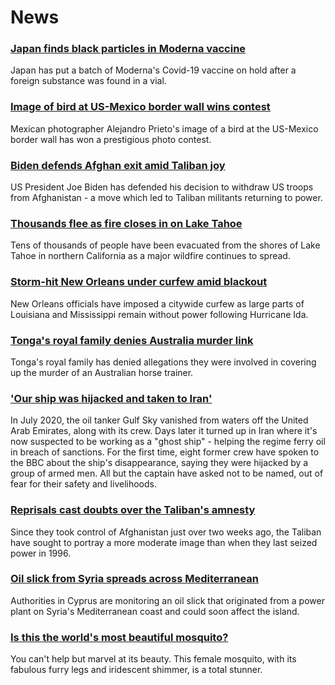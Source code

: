 # News
### [Japan finds black particles in Moderna vaccine](https://www.bbc.com/news/world-asia-58405210)
Japan has put a batch of Moderna's Covid-19 vaccine on hold after a foreign substance was found in a vial.
### [Image of bird at US-Mexico border wall wins contest](https://www.bbc.com/news/world-latin-america-58404382)
Mexican photographer Alejandro Prieto's image of a bird at the US-Mexico border wall has won a prestigious photo contest.
### [Biden defends Afghan exit amid Taliban joy](https://www.bbc.com/news/world-asia-58403735)
US President Joe Biden has defended his decision to withdraw US troops from Afghanistan - a move which led to Taliban militants returning to power. 
### [Thousands flee as fire closes in on Lake Tahoe](https://www.bbc.com/news/world-us-canada-58399739)
Tens of thousands of people have been evacuated from the shores of Lake Tahoe in northern California as a major wildfire continues to spread.
### [Storm-hit New Orleans under curfew amid blackout](https://www.bbc.com/news/world-us-canada-58405169)
New Orleans officials have imposed a citywide curfew as large parts of Louisiana and Mississippi remain without power following Hurricane Ida.
### [Tonga's royal family denies Australia murder link](https://www.bbc.com/news/world-asia-58405019)
Tonga's royal family has denied allegations they were involved in covering up the murder of an Australian horse trainer.
### ['Our ship was hijacked and taken to Iran'](https://www.bbc.com/news/world-middle-east-56950323)
In July 2020, the oil tanker Gulf Sky vanished from waters off the United Arab Emirates, along with its crew. Days later it turned up in Iran where it's now suspected to be working as a "ghost ship" - helping the regime ferry oil in breach of sanctions. For the first time, eight former crew have spoken to the BBC about the ship's disappearance, saying they were hijacked by a group of armed men. All but the captain have asked not to be named, out of fear for their safety and livelihoods.
### [Reprisals cast doubts over the Taliban's amnesty](https://www.bbc.com/news/world-asia-58395954)
Since they took control of Afghanistan just over two weeks ago, the Taliban have sought to portray a more moderate image than when they last seized power in 1996.
### [Oil slick from Syria spreads across Mediterranean](https://www.bbc.com/news/world-middle-east-58394430)
Authorities in Cyprus are monitoring an oil slick that originated from a power plant on Syria's Mediterranean coast and could soon affect the island.
### [Is this the world's most beautiful mosquito?](https://www.bbc.com/news/science-environment-58398905)
You can't help but marvel at its beauty. This female mosquito, with its fabulous furry legs and iridescent shimmer, is a total stunner.
